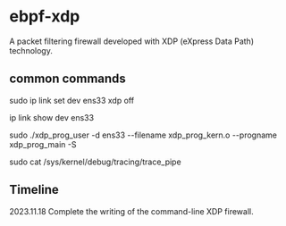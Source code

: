 # ebpf-xdp
A packet filtering firewall developed with XDP (eXpress Data Path) technology.

## common commands
sudo ip link set dev ens33 xdp off

ip link show dev ens33

sudo ./xdp_prog_user -d ens33 --filename xdp_prog_kern.o --progname xdp_prog_main -S 

sudo cat /sys/kernel/debug/tracing/trace_pipe

## Timeline
2023.11.18 Complete the writing of the command-line XDP firewall.
